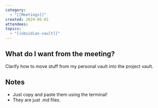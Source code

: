 ```yaml
---
category:
  - "[[Meetings]]"
created: 2024-05-01
attendees: 
topics:
  - "[[obsidian-vault]]"
---
```

## What do I want from the meeting?
Clarify how to move stuff from my personal vault into the project vault.

## Notes
- Just copy and paste them using the terminal!
- They are just .md files.